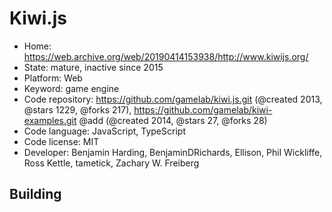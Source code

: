 # Kiwi.js

- Home: https://web.archive.org/web/20190414153938/http://www.kiwijs.org/
- State: mature, inactive since 2015
- Platform: Web
- Keyword: game engine
- Code repository: https://github.com/gamelab/kiwi.js.git (@created 2013, @stars 1229, @forks 217), https://github.com/gamelab/kiwi-examples.git @add (@created 2014, @stars 27, @forks 28)
- Code language: JavaScript, TypeScript
- Code license: MIT
- Developer: Benjamin Harding, BenjaminDRichards, Ellison, Phil Wickliffe, Ross Kettle, tametick, Zachary W. Freiberg

## Building
